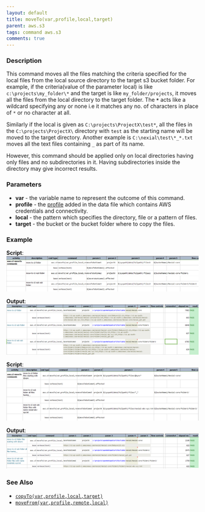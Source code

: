 ```yaml
---
layout: default
title: moveTo(var,profile,local,target)
parent: aws.s3
tags: command aws.s3
comments: true
---
```



### Description
This command moves all the files matching the criteria specified for the local files from the local source directory 
to the target s3 bucket folder. For example, if the criteria(value of the parameter local) is like 
`c:\projects\my_folder\*` and the target is like `my_folder/projects`, it moves all the files from the local directory 
to the target folder. The **`*`** acts like a wildcard specifying any or none i.e it matches any no. of characters 
in place of `*` or no character at all.

Similarly if the local is given as `C:\projects\ProjectX\test*`, all the files in the `C:\projects\ProjectX\` 
directory with `test` as the starting name will be moved to the target directory. Another example is 
`C:\nexial\test\*_*.txt` moves all the text files containing `_` as part of its name.

However, this command should be applied only on local directories having only files and no subdirectories in it. 
Having subdirectories inside the directory may give incorrect results.


### Parameters
- **var** - the variable name to represent the outcome of this command.
- **profile** - the [profile](index#s3profile) added in the data file which contains AWS credentials and connectivity.
- **local** - the pattern which specifies the directory, file or a pattern of files.
- **target** - the bucket or the bucket folder where to copy the files.


### Example
**Script**:<br/>
![](image/moveTo_01.png)

**Output**:<br/>
![](image/moveTo_02.png)

**Script**:<br/>
![](image/moveTo_03.png)

**Output**:<br/>
![](image/moveTo_04.png)


### See Also
- [`copyTo(var,profile,local,target)`](copyTo(var,profile,local,target))
- [`moveFrom(var,profile,remote,local)`](moveFrom(var,profile,remote,local))
